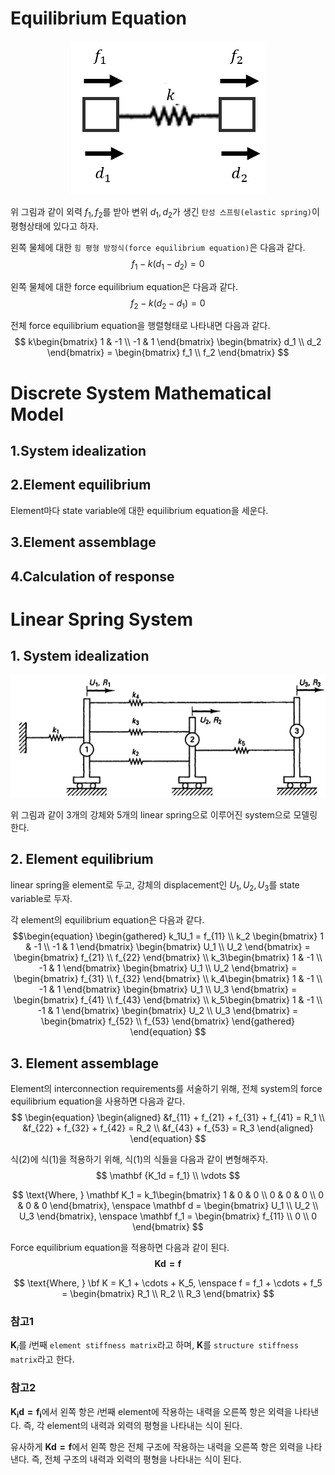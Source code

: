 # Equilibrium Equation
<p align = "center">
<img src = "./image/spring2.png">
</p>

위 그림과 같이 외력 $f_1,f_2$를 받아 변위 $d_1,d_2$가 생긴 `탄성 스프링(elastic spring)`이 평형상태에 있다고 하자.

왼쪽 물체에 대한 `힘 평형 방정식(force equilibrium equation)`은 다음과 같다.
$$ f_1 - k(d_1-d_2) = 0 $$

왼쪽 물체에 대한 force equilibrium equation은 다음과 같다.
$$ f_2 - k(d_2-d_1) = 0 $$

전체 force equilibrium equation을 행렬형태로 나타내면 다음과 같다.
$$ k\begin{bmatrix} 1 & -1 \\ -1 & 1 \end{bmatrix} \begin{bmatrix} d_1 \\ d_2 \end{bmatrix} = \begin{bmatrix} f_1 \\ f_2 \end{bmatrix} $$

# Discrete System Mathematical Model
## 1.System idealization
## 2.Element equilibrium  
   Element마다 state variable에 대한 equilibrium equation을 세운다.
## 3.Element assemblage
## 4.Calculation of response

# Linear Spring System

## 1. System idealization
<p align = "center">
<img src = "./image/spring1.png">
</p>

위 그림과 같이 3개의 강체와 5개의 linear spring으로 이루어진 system으로 모델링 한다.

## 2. Element equilibrium
linear spring을 element로 두고, 강체의 displacement인 $U_1,U_2,U_3$를 state variable로 두자.

각 element의 equilibrium equation은 다음과 같다.
$$\begin{equation} \begin{gathered} k_1U_1 = f_{11} \\ k_2 \begin{bmatrix} 1 & -1 \\ -1 & 1 \end{bmatrix} \begin{bmatrix} U_1 \\ U_2 \end{bmatrix} = \begin{bmatrix} f_{21} \\ f_{22} \end{bmatrix} \\ k_3\begin{bmatrix} 1 & -1 \\ -1 & 1 \end{bmatrix} \begin{bmatrix} U_1 \\ U_2 \end{bmatrix} = \begin{bmatrix} f_{31} \\ f_{32} \end{bmatrix} \\  k_4\begin{bmatrix} 1 & -1 \\ -1 & 1 \end{bmatrix} \begin{bmatrix} U_1 \\ U_3 \end{bmatrix} = \begin{bmatrix} f_{41} \\ f_{43} \end{bmatrix} \\ k_5\begin{bmatrix} 1 & -1 \\ -1 & 1 \end{bmatrix} \begin{bmatrix} U_2 \\ U_3 \end{bmatrix} = \begin{bmatrix} f_{52} \\ f_{53} \end{bmatrix} \end{gathered} \end{equation} $$

## 3. Element assemblage
Element의 interconnection requirements를 서술하기 위해, 전체 system의 force equilibrium equation을 사용하면 다음과 같다.
$$ \begin{equation} \begin{aligned} &f_{11} + f_{21} + f_{31} + f_{41} = R_1 \\ &f_{22} + f_{32} + f_{42} = R_2 \\ &f_{43} + f_{53} = R_3 \end{aligned} \end{equation} $$

식(2)에 식(1)을 적용하기 위해, 식(1)의 식들을 다음과 같이 변형해주자.
$$ \mathbf {K_1d = f_1} \\ \vdots $$

$$ \text{Where, } \mathbf K_1 =  k_1\begin{bmatrix} 1 & 0 &  0 \\ 0 & 0 & 0 \\ 0 & 0 & 0 \end{bmatrix}, \enspace \mathbf d = \begin{bmatrix} U_1 \\ U_2 \\ U_3 \end{bmatrix}, \enspace \mathbf f_1 = \begin{bmatrix} f_{11} \\ 0 \\ 0 \end{bmatrix} $$

Force equilibrium equation을 적용하면 다음과 같이 된다.
$$ \mathbf {Kd = f} $$

$$ \text{Where, } \bf K = K_1 + \cdots + K_5, \enspace f = f_1 + \cdots + f_5 = \begin{bmatrix} R_1 \\ R_2 \\ R_3 \end{bmatrix} $$

### 참고1
$\mathbf K_i$를 $i$번째 `element stiffness matrix`라고 하며, $\mathbf K$를 `structure stiffness matrix`라고 한다.

### 참고2
$\mathbf {K_id = f_i}$에서 왼쪽 항은 $i$번째 element에 작용하는 내력을 오른쪽 항은 외력을 나타낸다. 즉, 각 element의 내력과 외력의 평형을 나타내는 식이 된다.

유사하게 $\mathbf {Kd = f}$에서 왼쪽 항은 전체 구조에 작용하는 내력을 오른쪽 항은 외력을 나타낸다. 즉, 전체 구조의 내력과 외력의 평형을 나타내는 식이 된다.